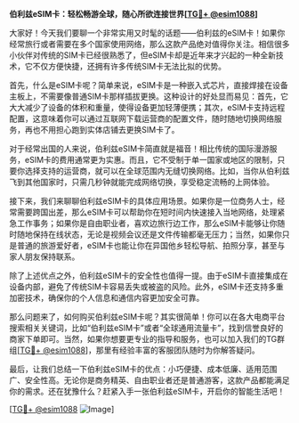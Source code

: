 **伯利兹eSIM卡：轻松畅游全球，随心所欲连接世界[[TG💪+ @esim1088](https://t.me/s/esim1088)]**

大家好！今天我们要聊一个非常实用又时髦的话题——伯利兹的eSIM卡！如果你经常旅行或者需要在多个国家使用网络，那么这款产品绝对值得你关注。相信很多小伙伴对传统的SIM卡已经很熟悉了，但eSIM卡却是近年来才兴起的一种全新技术，它不仅方便快捷，还拥有许多传统SIM卡无法比拟的优势。

首先，什么是eSIM卡呢？简单来说，eSIM卡是一种嵌入式芯片，直接焊接在设备主板上，不需要像普通SIM卡那样插拔更换。这种设计的好处显而易见：首先，它大大减少了设备的体积和重量，使得设备更加轻薄便携；其次，eSIM卡支持远程配置，这意味着你可以通过互联网下载运营商的配置文件，随时随地切换网络服务，再也不用担心跑到实体店铺去更换SIM卡了。

对于经常出国的人来说，伯利兹eSIM卡简直就是福音！相比传统的国际漫游服务，eSIM卡的费用通常更为实惠。而且，它不受制于单一国家或地区的限制，只要你选择支持的运营商，就可以在全球范围内无缝切换网络。比如，当你从伯利兹飞到其他国家时，只需几秒钟就能完成网络切换，享受稳定流畅的上网体验。

接下来，我们来聊聊伯利兹eSIM卡的具体应用场景。如果你是一位商务人士，经常需要跨国出差，那么eSIM卡可以帮助你在短时间内快速接入当地网络，处理紧急工作事务；如果你是自由职业者，喜欢边旅行边工作，那么eSIM卡能够让你随时随地保持在线状态，无论是视频会议还是文件传输都毫无压力；当然，如果你只是普通的旅游爱好者，eSIM卡也能让你在异国他乡轻松导航、拍照分享，甚至与家人朋友保持联系。

除了上述优点之外，伯利兹eSIM卡的安全性也值得一提。由于eSIM卡直接集成在设备内部，避免了传统SIM卡容易丢失或被盗的风险。此外，eSIM卡还支持多重加密技术，确保你的个人信息和通信内容更加安全可靠。

那么问题来了，如何购买伯利兹eSIM卡呢？其实很简单！你可以在各大电商平台搜索相关关键词，比如“伯利兹eSIM卡”或者“全球通用流量卡”，找到信誉良好的商家下单即可。当然，如果你想要更专业的指导和服务，也可以加入我们的TG群组[[TG💪+ @esim1088](https://t.me/s/esim1088)]，那里有经验丰富的客服团队随时为你解答疑问。

最后，让我们总结一下伯利兹eSIM卡的优点：小巧便捷、成本低廉、适用范围广、安全性高。无论你是商务精英、自由职业者还是普通游客，这款产品都能满足你的需求。还在犹豫什么？赶紧入手一张伯利兹eSIM卡，开启你的智能生活吧！

[[TG💪+ @esim1088](https://t.me/s/esim1088) ![Image](https://i.postimg.cc/4NQfJmqS/Snipaste-2025-05-13-00-14-12.png)]